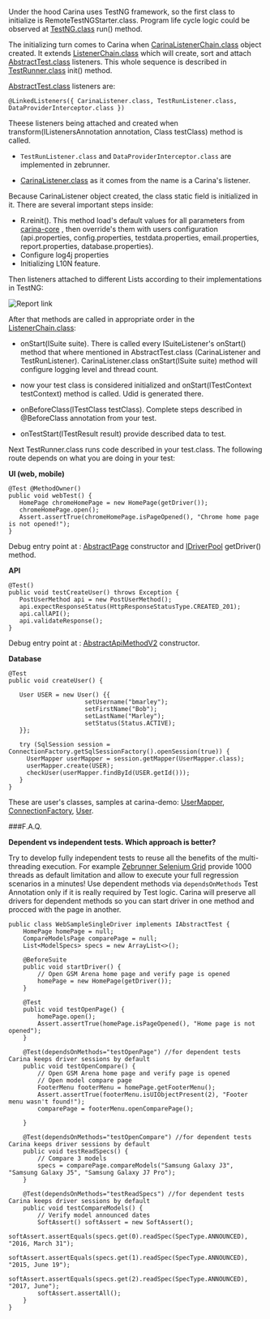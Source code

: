 Under the hood Carina uses TestNG framework, so the first class to initialize is RemoteTestNGStarter.class. Program life cycle logic could be observed at [TestNG.class](https://github.com/cbeust/testng/blob/master/src/main/java/org/testng/TestNG.java) run() method.

The initializing turn comes to Carina when [CarinaListenerChain.class](https://github.com/zebrunner/carina/blob/master/carina-core/src/main/java/com/qaprosoft/carina/core/foundation/listeners/CarinaListenerChain.java) object created.
It extends [ListenerChain.class](http://javadox.com/com.nordstrom.tools/testng-foundation/1.10.0/com/nordstrom/automation/testng/package-summary.html)
which will create, sort and attach [AbstractTest.class](https://github.com/zebrunner/carina/blob/master/carina-core/src/main/java/com/qaprosoft/carina/core/foundation/AbstractTest.java) listeners. This whole sequence is described in [TestRunner.class](https://github.com/cbeust/testng/blob/master/src/main/java/org/testng/TestRunner.java) init() method.

[AbstractTest.class](https://github.com/zebrunner/carina/blob/master/carina-core/src/main/java/com/qaprosoft/carina/core/foundation/AbstractTest.java) listeners are:

```
@LinkedListeners({ CarinaListener.class, TestRunListener.class, DataProviderInterceptor.class })
```

Theese listeners being attached and created when transform(IListenersAnnotation annotation, Class testClass) method is called.

* `TestRunListener.class` and `DataProviderInterceptor.class` are implemented in zebrunner. 

* [CarinaListener.class](https://github.com/zebrunner/carina/blob/master/carina-core/src/main/java/com/qaprosoft/carina/core/foundation/listeners/CarinaListener.java)
as it comes from the name is a Carina's listener.

Because CarinaListener object created, the class static field is initialized in it. There are several important steps inside:

* R.reinit(). This method load's default values for all parameters from [carina-core](https://github.com/zebrunner/carina/blob/master/carina-core/src/main/resources)
   , then override's them with users configuration (api.properties, config.properties, testdata.properties, email.properties, report.properties, database.properties).
* Configure log4j properties 
* Initializing L10N feature.

Then listeners attached to different Lists according to their implementations in TestNG:

![Report link](../img/debug_entry_point1.png)

After that methods are called in appropriate order in the [ListenerChain.class](http://javadox.com/com.nordstrom.tools/testng-foundation/1.10.0/com/nordstrom/automation/testng/package-summary.html):

* onStart(ISuite suite). There is called every ISuiteListener's onStart() method that where mentioned in AbstractTest.class (CarinaListener and TestRunListener). CarinaListener.class onStart(ISuite suite) method will configure logging level and thread count.

* now your test class is considered initialized and onStart(ITestContext testContext) method is called. Udid is generated there.

* onBeforeClass(ITestClass testClass). Complete steps described in @BeforeClass annotation from your test.

* onTestStart(ITestResult result) provide described data to test.

Next TestRunner.class runs code described in your test.class. The following route depends on what you are doing in your test:

**UI (web, mobile)**

```
@Test @MethodOwner()
public void webTest() {
   HomePage chromeHomePage = new HomePage(getDriver());
   chromeHomePage.open();
   Assert.assertTrue(chromeHomePage.isPageOpened(), "Chrome home page is not opened!"); 
} 
```

Debug entry point at : [AbstractPage](https://github.com/zebrunner/carina/blob/master/carina-webdriver/src/main/java/com/qaprosoft/carina/core/gui/AbstractPage.java) constructor and [IDriverPool](https://github.com/zebrunner/carina/blob/master/carina-webdriver/src/main/java/com/qaprosoft/carina/core/foundation/webdriver/IDriverPool.java) getDriver() method.
   
**API**

```
@Test()
public void testCreateUser() throws Exception {
   PostUserMethod api = new PostUserMethod();
   api.expectResponseStatus(HttpResponseStatusType.CREATED_201);
   api.callAPI();
   api.validateResponse();
}
```

Debug entry point at : [AbstractApiMethodV2](https://github.com/zebrunner/carina/blob/master/carina-api/src/main/java/com/qaprosoft/carina/core/foundation/api/AbstractApiMethodV2.java) constructor.

**Database**

```
@Test
public void createUser() {

   User USER = new User() {{
                     setUsername("bmarley");
                     setFirstName("Bob");
                     setLastName("Marley");
                     setStatus(Status.ACTIVE);
   }};

   try (SqlSession session = ConnectionFactory.getSqlSessionFactory().openSession(true)) {
     UserMapper userMapper = session.getMapper(UserMapper.class);
     userMapper.create(USER);
     checkUser(userMapper.findById(USER.getId()));
   }
}
```  

These are user's classes, samples at carina-demo: [UserMapper](https://github.com/zebrunner/carina-demo/blob/master/src/main/java/com/qaprosoft/carina/demo/db/mappers/UserMapper.java), [ConnectionFactory](https://github.com/zebrunner/carina-demo/blob/master/src/main/java/com/qaprosoft/carina/demo/utils/ConnectionFactory.java), [User](https://github.com/zebrunner/carina-demo/blob/master/src/main/java/com/qaprosoft/carina/demo/db/models/User.java).

###F.A.Q.

**Dependent vs independent tests. Which approach is better?**

Try to develop fully independent tests to reuse all the benefits of the multi-threading execution. For example [Zebrunner Selenium Grid](https://zebrunner.com/) provide 1000 threads as default limitation and allow to execute your full regression scenarios in a minutes!
Use dependent methods via `dependsOnMethods` Test Annotation only if it is really required by Test logic. Carina will preserve all drivers for dependent methods so you can start driver in one method and procced with the page in another.
```
public class WebSampleSingleDriver implements IAbstractTest {
    HomePage homePage = null;
    CompareModelsPage comparePage = null;
    List<ModelSpecs> specs = new ArrayList<>();

    @BeforeSuite
    public void startDriver() {
        // Open GSM Arena home page and verify page is opened
        homePage = new HomePage(getDriver());
    }
    
    @Test
    public void testOpenPage() {
        homePage.open();
        Assert.assertTrue(homePage.isPageOpened(), "Home page is not opened");
    }
    
    @Test(dependsOnMethods="testOpenPage") //for dependent tests Carina keeps driver sessions by default
    public void testOpenCompare() {
        // Open GSM Arena home page and verify page is opened
        // Open model compare page
        FooterMenu footerMenu = homePage.getFooterMenu();
        Assert.assertTrue(footerMenu.isUIObjectPresent(2), "Footer menu wasn't found!");
        comparePage = footerMenu.openComparePage();

    }
    
    @Test(dependsOnMethods="testOpenCompare") //for dependent tests Carina keeps driver sessions by default
    public void testReadSpecs() {
        // Compare 3 models
        specs = comparePage.compareModels("Samsung Galaxy J3", "Samsung Galaxy J5", "Samsung Galaxy J7 Pro");
    }
    
    @Test(dependsOnMethods="testReadSpecs") //for dependent tests Carina keeps driver sessions by default
    public void testCompareModels() {
        // Verify model announced dates
        SoftAssert() softAssert = new SoftAssert();
        softAssert.assertEquals(specs.get(0).readSpec(SpecType.ANNOUNCED), "2016, March 31");
        softAssert.assertEquals(specs.get(1).readSpec(SpecType.ANNOUNCED), "2015, June 19");
        softAssert.assertEquals(specs.get(2).readSpec(SpecType.ANNOUNCED), "2017, June");
        softAssert.assertAll();
    }
}
```
